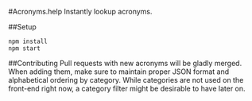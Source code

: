#Acronyms.help
Instantly lookup acronyms.

##Setup
```
npm install
npm start
```

##Contributing
Pull requests with new acronyms will be gladly merged. When adding them, make sure to maintain proper JSON format and alphabetical ordering by category. While categories are not used on the front-end right now, a category filter might be desirable to have later on.